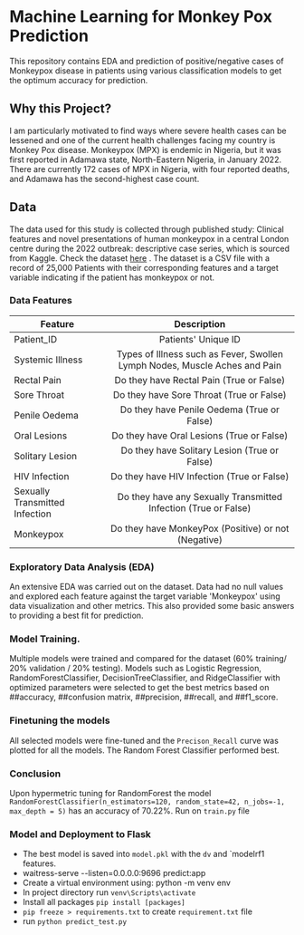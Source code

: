 # Machine Learning for Monkey Pox Prediction

This repository contains EDA and prediction of positive/negative cases of Monkeypox disease in patients using various classification models to get the optimum accuracy for prediction.

## Why this Project?

I am particularly motivated to find ways where severe health cases can be lessened and one of the current health challenges facing my country is Monkey Pox disease. Monkeypox (MPX) is endemic in Nigeria, but it was first reported in Adamawa state, North-Eastern Nigeria, in January 2022. There are currently 172 cases of MPX in Nigeria, with four reported deaths, and Adamawa has the second-highest case count.

## Data
The data used for this study is collected through published study: Clinical features and novel presentations of human monkeypox in a central London centre during the 2022 outbreak: descriptive case series, which is sourced from Kaggle. Check the dataset [here](https://www.kaggle.com/datasets/muhammad4hmed/monkeypox-patients-dataset) . The dataset is a CSV file with a record of 25,000 Patients with their corresponding features and a target variable indicating if the patient has monkeypox or not.

### Data Features

| Feature       | Description           | 
| ------------- |:-------------:| 
| Patient_ID      | Patients' Unique ID| 
| Systemic Illness     | Types of Illness such as Fever, Swollen Lymph Nodes, Muscle Aches and Pain     |   
| Rectal Pain |Do they have Rectal Pain (True or False)      |  
| Sore Throat |Do they have Sore Throat (True or False)     | 
| Penile Oedema |Do they have Penile Oedema (True or False)    | 
| Oral Lesions |Do they have Oral Lesions (True or False)      | 
| Solitary Lesion |Do they have Solitary Lesion (True or False)    | 
| HIV Infection |Do they have HIV Infection (True or False)      | 
| Sexually Transmitted Infection |Do they have any Sexually Transmitted Infection  (True or False)    | 
| Monkeypox |Do they have MonkeyPox (Positive) or not (Negative)   | 


### Exploratory Data Analysis (EDA)
An extensive EDA was carried out on the dataset. Data had no null values and explored each feature against the target variable 'Monkeypox' using data visualization and other metrics. This also provided some basic answers to providing a best fit for prediction.

### Model Training.
Multiple models were trained and compared for the dataset (60% training/ 20% validation / 20% testing). Models such as Logistic Regression, RandomForestClassifier, DecisionTreeClassifier, and RidgeClassifier with optimized parameters were selected to get the best metrics based on ##accuracy, ##confusion matrix, ##precision, ##recall, and ##f1_score. 

### Finetuning the models
All selected models were fine-tuned and the `Precison_Recall` curve was plotted for all the models. The Random Forest Classifier performed best.

### Conclusion
Upon hypermetric tuning for RandomForest the model `RandomForestClassifier(n_estimators=120, random_state=42, n_jobs=-1, max_depth = 5)` has an accuracy of 70.22%. Run on `train.py` file

### Model and Deployment to Flask
* The best model is saved into `model.pkl` with the `dv` and `modelrf1 features.
* waitress-serve --listen=0.0.0.0:9696 predict:app
* Create a virtual environment using: python -m venv env
* In project directory run `venv\Scripts\activate`
* Install all packages `pip install [packages]`
* `pip freeze > requirements.txt` to create `requirement.txt` file
* run `python predict_test.py`
